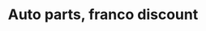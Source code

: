 ---
title: "Auto parts, franco discount"
url: /route-nationale-descahos/auto-parts-franco-discount/
shop: neumáticos
---